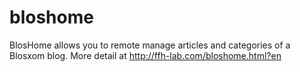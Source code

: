 bloshome
========

BlosHome allows you to remote manage articles and categories of a Blosxom blog. More detail at http://ffh-lab.com/bloshome.html?en
